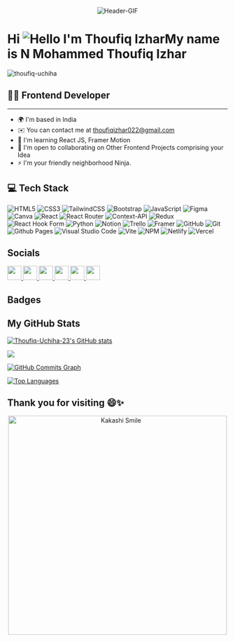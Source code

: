 <p align="center"><img src="https://preview.redd.it/9c7lhx7ijif11.gif?width=500&auto=webp&s=0b0ca22a5e642e5efe9cb96ffabd211ae5f7179c" alt="Header-GIF"></p>

Hi ![Hello I'm Thoufiq Izhar](https://user-images.githubusercontent.com/18350557/176309783-0785949b-9127-417c-8b55-ab5a4333674e.gif)My name is N Mohammed Thoufiq Izhar
================================================================================================================================================

<p align="left"> <img src="https://komarev.com/ghpvc/?username=thoufiq-uchiha&label=Profile%20views&color=0e75b6&style=for-the-badge" alt="thoufiq-uchiha" /> </p>

## 🧑‍💻 Frontend Developer
------------------

* 🌍  I'm based in India
* ✉️  You can contact me at [thoufiqizhar022@gmail.com](mailto:thoufiqizhar022@gmail.com)
* 🧠  I'm learning React JS, Framer Motion
* 🤝  I'm open to collaborating on Other Frontend Projects comprising your Idea
* ⚡  I'm your friendly neighborhood Ninja.

## 💻 Tech Stack

![HTML5](https://img.shields.io/badge/html5-%23E34F26.svg?style=for-the-badge&logo=html5&logoColor=white)
![CSS3](https://img.shields.io/badge/css3-%231572B6.svg?style=for-the-badge&logo=css3&logoColor=white)
![TailwindCSS](https://img.shields.io/badge/tailwindcss-%2338B2AC.svg?style=for-the-badge&logo=tailwind-css&logoColor=white)
![Bootstrap](https://img.shields.io/badge/bootstrap-%238511FA.svg?style=for-the-badge&logo=bootstrap&logoColor=white)
![JavaScript](https://img.shields.io/badge/javascript-%23323330.svg?style=for-the-badge&logo=javascript&logoColor=%23F7DF1E)
![Figma](https://img.shields.io/badge/figma-%23F24E1E.svg?style=for-the-badge&logo=figma&logoColor=white)
![Canva](https://img.shields.io/badge/Canva-%2300C4CC.svg?style=for-the-badge&logo=Canva&logoColor=white)
![React](https://img.shields.io/badge/react-%2320232a.svg?style=for-the-badge&logo=react&logoColor=%2361DAFB)
![React Router](https://img.shields.io/badge/React_Router-CA4245?style=for-the-badge&logo=react-router&logoColor=white)
![Context-API](https://img.shields.io/badge/Context--Api-000000?style=for-the-badge&logo=react)
![Redux](https://img.shields.io/badge/redux-%23593d88.svg?style=for-the-badge&logo=redux&logoColor=white)
![React Hook Form](https://img.shields.io/badge/React%20Hook%20Form-%23EC5990.svg?style=for-the-badge&logo=reacthookform&logoColor=white)
![Python](https://img.shields.io/badge/python-3670A0?style=for-the-badge&logo=python&logoColor=ffdd54)
![Notion](https://img.shields.io/badge/Notion-%23000000.svg?style=for-the-badge&logo=notion&logoColor=white)
![Trello](https://img.shields.io/badge/Trello-%23026AA7.svg?style=for-the-badge&logo=Trello&logoColor=white)
![Framer](https://img.shields.io/badge/Framer-black?style=for-the-badge&logo=framer&logoColor=blue)
![GitHub](https://img.shields.io/badge/github-%23121011.svg?style=for-the-badge&logo=github&logoColor=white)
![Git](https://img.shields.io/badge/git-%23F05033.svg?style=for-the-badge&logo=git&logoColor=white)
![Github Pages](https://img.shields.io/badge/github%20pages-121013?style=for-the-badge&logo=github&logoColor=white)
![Visual Studio Code](https://img.shields.io/badge/Visual%20Studio%20Code-0078d7.svg?style=for-the-badge&logo=visual-studio-code&logoColor=white)
![Vite](https://img.shields.io/badge/vite-%23646CFF.svg?style=for-the-badge&logo=vite&logoColor=white)
![NPM](https://img.shields.io/badge/NPM-%23CB3837.svg?style=for-the-badge&logo=npm&logoColor=white)
![Netlify](https://img.shields.io/badge/netlify-%23000000.svg?style=for-the-badge&logo=netlify&logoColor=#00C7B7)
![Vercel](https://img.shields.io/badge/vercel-%23000000.svg?style=for-the-badge&logo=vercel&logoColor=white)

## Socials

<p align="left">
  <a href="https://www.codepen.io/THOUFIQ-IZHAR" target="_blank" rel="noreferrer"> <picture> <source media="(prefers-color-scheme: light)" srcset="https://raw.githubusercontent.com/danielcranney/readme-generator/main/public/icons/socials/codepen-dark.svg" /> <source media="(prefers-color-scheme: light)" srcset="https://raw.githubusercontent.com/danielcranney/readme-generator/main/public/icons/socials/codepen.svg" /> <img src="https://raw.githubusercontent.com/danielcranney/readme-generator/main/public/icons/socials/codepen.svg" width="32" height="32" /> </picture> </a> 
  <a href="https://discord.com/users/gokuthoufiq" target="_blank" rel="noreferrer"> <picture> <source media="(prefers-color-scheme: dark)" srcset="undefined" /> <source media="(prefers-color-scheme: light)" srcset="https://raw.githubusercontent.com/danielcranney/readme-generator/main/public/icons/socials/discord.svg" /> <img src="https://raw.githubusercontent.com/danielcranney/readme-generator/main/public/icons/socials/discord.svg" width="32" height="32" /> </picture> </a> 
  <a href="https://www.github.com/Thoufiq-Uchiha-23" target="_blank" rel="noreferrer"> <picture> <source media="(prefers-color-scheme: light)" srcset="https://raw.githubusercontent.com/danielcranney/readme-generator/main/public/icons/socials/github-dark.svg" /> <source media="(prefers-color-scheme: light)" srcset="https://raw.githubusercontent.com/danielcranney/readme-generator/main/public/icons/socials/github.svg" /> <img src="https://raw.githubusercontent.com/danielcranney/readme-generator/main/public/icons/socials/github.svg" width="32" height="32" /> </picture> </a>
  <a href="https://thoufiqizhar23.hashnode.dev" target="_blank" rel="noreferrer"> <picture> <source media="(prefers-color-scheme: dark)" srcset="undefined" /> <source media="(prefers-color-scheme: light)" srcset="https://raw.githubusercontent.com/danielcranney/readme-generator/main/public/icons/socials/hashnode.svg" /> <img src="https://raw.githubusercontent.com/danielcranney/readme-generator/main/public/icons/socials/hashnode.svg" width="32" height="32" /> </picture> </a>
 <a href="https://www.dev.to/thoufiqizhar7" target="_blank" rel="noreferrer"> <picture> <source media="(prefers-color-scheme: light)" srcset="https://raw.githubusercontent.com/danielcranney/readme-generator/main/public/icons/socials/devdotto-dark.svg" /> <source media="(prefers-color-scheme: light)" srcset="https://raw.githubusercontent.com/danielcranney/readme-generator/main/public/icons/socials/devdotto.svg" /> <img src="https://raw.githubusercontent.com/danielcranney/readme-generator/main/public/icons/socials/devdotto.svg" width="32" height="32" /> </picture> </a> <a href="http://www.medium.com/@thoufiqizhar022" target="_blank" rel="noreferrer"> <picture> <source media="(prefers-color-scheme: light)" srcset="https://raw.githubusercontent.com/danielcranney/readme-generator/main/public/icons/socials/medium-dark.svg" /> <source media="(prefers-color-scheme: light)" srcset="https://raw.githubusercontent.com/danielcranney/readme-generator/main/public/icons/socials/medium.svg" /> <img src="https://raw.githubusercontent.com/danielcranney/readme-generator/main/public/icons/socials/medium.svg" width="32" height="32" /> </picture> </a>
</p>

## Badges

## My GitHub Stats</b>

<a href="http://www.github.com/Thoufiq-Uchiha-23"><img src="https://github-readme-stats.vercel.app/api?username=Thoufiq-Uchiha-23&show_icons=true&hide=&count_private=true&title_color=facc15&text_color=3382ed&icon_color=ef4444&bg_color=0f172a&hide_border=true&show_icons=true" alt="Thoufiq-Uchiha-23's GitHub stats" /></a>

<a href="http://www.github.com/Thoufiq-Uchiha-23"><img src="https://github-readme-streak-stats.herokuapp.com/?user=Thoufiq-Uchiha-23&stroke=3382ed&background=0f172a&ring=facc15&fire=facc15&currStreakNum=3382ed&currStreakLabel=facc15&sideNums=3382ed&sideLabels=3382ed&dates=3382ed&hide_border=true" /></a>

<a href="http://www.github.com/Thoufiq-Uchiha-23"><img src="https://github-readme-activity-graph.cyclic.app/graph?username=Thoufiq-Uchiha-23&bg_color=0f172a&color=3382ed&line=ef4444&point=3382ed&area_color=0f172a&area=true&hide_border=true&custom_title=GitHub%20Commits%20Graph" alt="GitHub Commits Graph" /></a>

<a href="https://github.com/Thoufiq-Uchiha-23" align="left"><img src="https://github-readme-stats.vercel.app/api/top-langs/?username=Thoufiq-Uchiha-23&langs_count=10&title_color=facc15&text_color=3382ed&icon_color=ef4444&bg_color=0f172a&hide_border=true&locale=en&custom_title=Top%20%Languages" alt="Top Languages" /></a>

## Thank you for visiting 😄✨
<p align="center"><img src="https://gifdb.com/images/thumbnail/kakashi-hatake-anime-bye-bye-vv4xg0yxihvsb76h.gif" alt="Kakashi Smile" width="500"></p>

